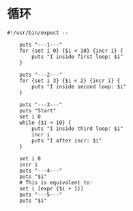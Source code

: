 # 循环

```
#!/usr/bin/expect --

    puts "---1---"
    for {set i 0} {$i < 10} {incr i} {
        puts "I inside first loop: $i"
    }

    puts "---2---"
    for {set i 3} {$i < 2} {incr i} {
        puts "I inside second loop: $i"
    }

    puts "---3---"
    puts "Start"
    set i 0
    while {$i < 10} {
        puts "I inside third loop: $i"
        incr i
        puts "I after incr: $i"
    }

    set i 0
    incr i
    puts "---4---"
    puts "$i"
    # This is equivalent to:
    set i [expr {$i + 1}] 
    puts "---5---"
    puts "$i"

```

<!--
create time: 2018-02-07 17:45:17
Author: Alfred

This file is created by Marboo<http://marboo.io> template file $MARBOO_HOME/.media/starts/default.md
本文件由 Marboo<http://marboo.io> 模板文件 $MARBOO_HOME/.media/starts/default.md 创建
-->

